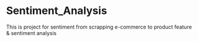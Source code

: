 # Sentiment_Analysis
This is project for sentiment from scrapping e-commerce to product feature &amp; sentiment analysis
